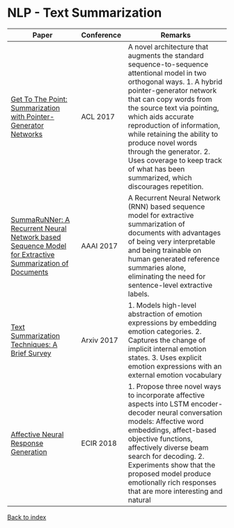 # NLP - Text Summarization
|Paper|Conference|Remarks
|--|--|--|
|[Get To The Point: Summarization with Pointer-Generator Networks](https://aclanthology.info/papers/P17-1099/p17-1099)|ACL 2017|A novel architecture that augments the standard sequence-to-sequence attentional model in two orthogonal ways. 1. A hybrid pointer-generator network that can copy words from the source text via pointing, which aids accurate reproduction of information, while retaining the ability to produce novel words through the generator. 2. Uses coverage to keep track of what has been summarized, which discourages repetition.|
|[SummaRuNNer: A Recurrent Neural Network based Sequence Model for Extractive Summarization of Documents](https://arxiv.org/pdf/1611.04230)|AAAI 2017| A Recurrent Neural Network (RNN) based sequence model for extractive summarization of documents with advantages of being very interpretable and being trainable on human generated reference summaries alone, eliminating the need for sentence-level extractive labels.|
|[Text Summarization Techniques: A Brief Survey](https://arxiv.org/pdf/1707.02268)|Arxiv 2017|1. Models high-level abstraction of emotion expressions by embedding emotion categories. 2. Captures the change of implicit internal emotion states. 3. Uses explicit emotion expressions with an external emotion vocabulary|
|[Affective Neural Response Generation](https://arxiv.org/abs/1709.03968)|ECIR 2018| 1.  Propose three novel ways to incorporate affective aspects into LSTM encoder-decoder neural conversation models: Affective word embeddings, affect-based objective functions, affectively diverse beam search for decoding. 2. Experiments show that the proposed model produce emotionally rich responses that are more interesting and natural|

[Back to index](../README.md)

<!--stackedit_data:
eyJoaXN0b3J5IjpbLTE1MTQ5MDczODddfQ==
-->